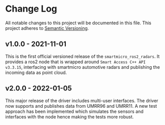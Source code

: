 # Change Log
All notable changes to this project will be documented in this file. This project adheres to [Semantic Versioning](http://semver.org/).
 
## v1.0.0 - 2021-11-01

This is the first official versioned release of the `smartmicro_ros2_radars`. It provides a ros2 node that is wrapped around `Smart Access C++ API v3.3.15`, interfacing with smartmicro automotive radars and publishing the incoming data as point cloud.

## v2.0.0 - 2022-01-05

This major release of the driver includes multi-user interfaces. The driver now supports and publishes data from UMRR96 and UMRR11.
A new test approach has been implemented which simulates the sensors and interfaces with the node hence making the tests more robust. 